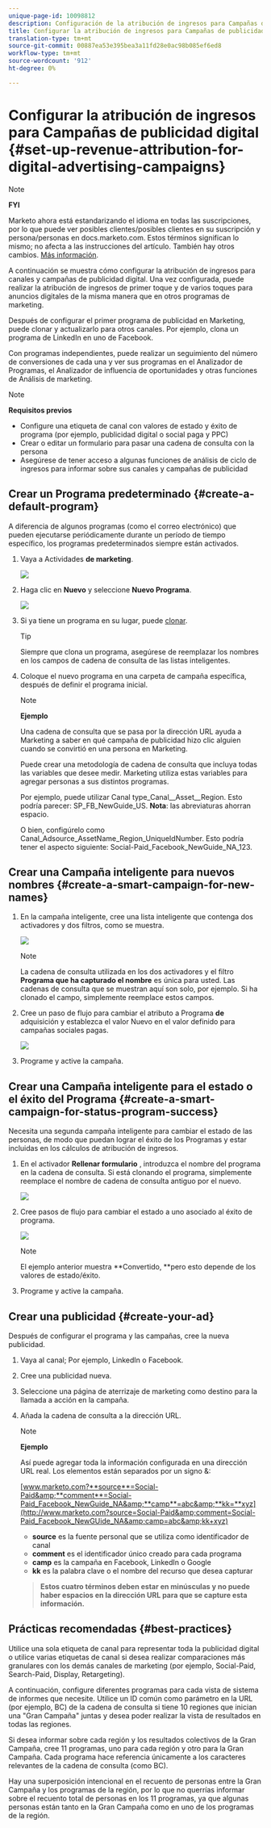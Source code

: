```yaml
---
unique-page-id: 10098812
description: Configuración de la atribución de ingresos para Campañas de publicidad digital - Documentos de marketing - Documentación del producto
title: Configurar la atribución de ingresos para Campañas de publicidad digital
translation-type: tm+mt
source-git-commit: 00887ea53e395bea3a11fd28e0ac98b085ef6ed8
workflow-type: tm+mt
source-wordcount: '912'
ht-degree: 0%

---
```



# Configurar la atribución de ingresos para Campañas de publicidad digital {#set-up-revenue-attribution-for-digital-advertising-campaigns}

>[!NOTE]
>
>**FYI**
>
>Marketo ahora está estandarizando el idioma en todas las suscripciones, por lo que puede ver posibles clientes/posibles clientes en su suscripción y persona/personas en docs.marketo.com. Estos términos significan lo mismo; no afecta a las instrucciones del artículo. También hay otros cambios. [Más información](http://docs.marketo.com/display/DOCS/Updates+to+Marketo+Terminology).

A continuación se muestra cómo configurar la atribución de ingresos para canales y campañas de publicidad digital. Una vez configurada, puede realizar la atribución de ingresos de primer toque y de varios toques para anuncios digitales de la misma manera que en otros programas de marketing.

Después de configurar el primer programa de publicidad en Marketing, puede clonar y actualizarlo para otros canales. Por ejemplo, clona un programa de LinkedIn en uno de Facebook.

Con programas independientes, puede realizar un seguimiento del número de conversiones de cada una y ver sus programas en el Analizador de Programas, el Analizador de influencia de oportunidades y otras funciones de Análisis de marketing.

>[!NOTE]
>
>**Requisitos previos**
>
>* Configure una etiqueta de canal con valores de estado y éxito de programa (por ejemplo, publicidad digital o social paga y PPC)
>* Crear o editar un formulario para pasar una cadena de consulta con la persona
>* Asegúrese de tener acceso a algunas funciones de análisis de ciclo de ingresos para informar sobre sus canales y campañas de publicidad

>



## Crear un Programa predeterminado {#create-a-default-program}

A diferencia de algunos programas (como el correo electrónico) que pueden ejecutarse periódicamente durante un período de tiempo específico, los programas predeterminados siempre están activados.

1. Vaya a Actividades **de marketing**.

   ![](assets/login-marketing-activities-5.png)

1. Haga clic en **Nuevo** y seleccione **Nuevo Programa**.

   ![](assets/image2016-3-14-15-52-0.png)

1. Si ya tiene un programa en su lugar, puede [clonar](../../../../product-docs/core-marketo-concepts/programs/working-with-programs/clone-a-program.md).

   >[!TIP]
   >
   >Siempre que clona un programa, asegúrese de reemplazar los nombres en los campos de cadena de consulta de las listas inteligentes.

1. Coloque el nuevo programa en una carpeta de campaña específica, después de definir el programa inicial.

   >[!NOTE]
   >
   >**Ejemplo**
   >
   >
   >Una cadena de consulta que se pasa por la dirección URL ayuda a Marketing a saber en qué campaña de publicidad hizo clic alguien cuando se convirtió en una persona en Marketing.
   >
   >
   >Puede crear una metodología de cadena de consulta que incluya todas las variables que desee medir. Marketing utiliza estas variables para agregar personas a sus distintos programas.
   >
   >
   >Por ejemplo, puede utilizar Canal type_Canal__Asset__Region. Esto podría parecer: SP_FB_NewGuide_US. **Nota**: las abreviaturas ahorran espacio.
   >
   >
   >O bien, configúrelo como Canal_Adsource_AssetName_Region_UniqueIdNumber. Esto podría tener el aspecto siguiente: Social-Paid_Facebook_NewGuide_NA_123.

## Crear una Campaña inteligente para nuevos nombres {#create-a-smart-campaign-for-new-names}

1. En la campaña inteligente, cree una lista inteligente que contenga dos activadores y dos filtros, como se muestra.

   ![](assets/image2016-3-23-13-3a59-3a24.png)

   >[!NOTE]
   >
   >La cadena de consulta utilizada en los dos activadores y el filtro **Programa que ha capturado el nombre** es única para usted. Las cadenas de consulta que se muestran aquí son solo, por ejemplo. Si ha clonado el campo, simplemente reemplace estos campos.

1. Cree un paso de flujo para cambiar el atributo a Programa **de** adquisición y establezca el valor Nuevo en el valor definido para campañas sociales pagas.

   ![](assets/image2016-3-14-14-3a58-3a6.png)

1. Programe y active la campaña.

## Crear una Campaña inteligente para el estado o el éxito del Programa {#create-a-smart-campaign-for-status-program-success}

Necesita una segunda campaña inteligente para cambiar el estado de las personas, de modo que puedan lograr el éxito de los Programas y estar incluidas en los cálculos de atribución de ingresos.

1. En el activador **Rellenar formulario** , introduzca el nombre del programa en la cadena de consulta. Si está clonando el programa, simplemente reemplace el nombre de cadena de consulta antiguo por el nuevo.

   ![](assets/image2016-3-23-14-3a7-3a20.png)

1. Cree pasos de flujo para cambiar el estado a uno asociado al éxito de programa.

   ![](assets/image2016-3-14-15-3a9-3a29.png)

   >[!NOTE]
   >
   >El ejemplo anterior muestra **Convertido, **pero esto depende de los valores de estado/éxito.

1. Programe y active la campaña.

## Crear una publicidad {#create-your-ad}

Después de configurar el programa y las campañas, cree la nueva publicidad.

1. Vaya al canal; Por ejemplo, LinkedIn o Facebook.
1. Cree una publicidad nueva.
1. Seleccione una página de aterrizaje de marketing como destino para la llamada a acción en la campaña.
1. Añada la cadena de consulta a la dirección URL.

   >[!NOTE]
   >
   >**Ejemplo**
   >
   >
   >Así puede agregar toda la información configurada en una dirección URL real. Los elementos están separados por un signo &amp;:
   >
   >
   >[www.marketo.com?**source**=Social-Paid&amp;**comment**=Social-Paid_Facebook_NewGuide_NA&amp;**camp**=abc&amp;**kk=**xyz](http://www.marketo.com?source=Social-Paid&amp;comment=Social-Paid_Facebook_NewGUide_NA&amp;camp=abc&amp;kk+xyz)
   >
   >    
   >    
   >    * **source** es la fuente personal que se utiliza como identificador de canal
   >    * **comment** es el identificador único creado para cada programa
   >    * **camp** es la campaña en Facebook, LinkedIn o Google
   >    * **kk** es la palabra clave o el nombre del recurso que desea capturar

   >    
   >    
   >**Estos cuatro términos deben estar en minúsculas y no puede haber espacios en la dirección URL para que se capture esta información.**

## Prácticas recomendadas {#best-practices}

Utilice una sola etiqueta de canal para representar toda la publicidad digital o utilice varias etiquetas de canal si desea realizar comparaciones más granulares con los demás canales de marketing (por ejemplo, Social-Paid, Search-Paid, Display, Retargeting).

A continuación, configure diferentes programas para cada vista de sistema de informes que necesite. Utilice un ID común como parámetro en la URL (por ejemplo, BC) de la cadena de consulta si tiene 10 regiones que inician una &quot;Gran Campaña&quot; juntas y desea poder realizar la vista de resultados en todas las regiones.

Si desea informar sobre cada región y los resultados colectivos de la Gran Campaña, cree 11 programas, uno para cada región y otro para la Gran Campaña. Cada programa hace referencia únicamente a los caracteres relevantes de la cadena de consulta (como BC).

Hay una superposición intencional en el recuento de personas entre la Gran Campaña y los programas de la región, por lo que no querrías informar sobre el recuento total de personas en los 11 programas, ya que algunas personas están tanto en la Gran Campaña como en uno de los programas de la región.
